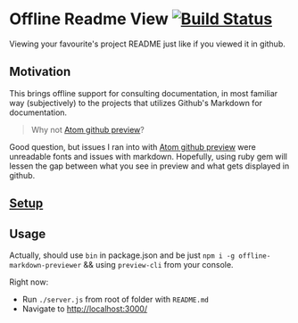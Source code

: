 # Offline Readme View [![Build Status](https://travis-ci.org/sudodoki/offline-markdown-previewer.svg?branch=master)](https://travis-ci.org/sudodoki/offline-markdown-previewer)

Viewing your favourite's project README just like if you viewed it in github.

## Motivation

This brings offline support for consulting documentation, in most familiar way (subjectively) to the projects that utilizes Github's Markdown for documentation.

> Why not [Atom github preview](#todo-place-link-here)?

Good question, but issues I ran into with [Atom github preview](#todo-place-link-here) were unreadable fonts and issues with markdown. Hopefully, using ruby gem will lessen the gap between what you see in preview and what gets displayed in github.

## [Setup](setup.md)

## Usage

Actually, should use `bin` in package.json and be just `npm i -g offline-markdown-previewer` && using `preview-cli` from your console.

Right now:

+ Run `./server.js` from root of folder with `README.md`
+ Navigate to [http://localhost:3000/](http://localhost:3000/)
